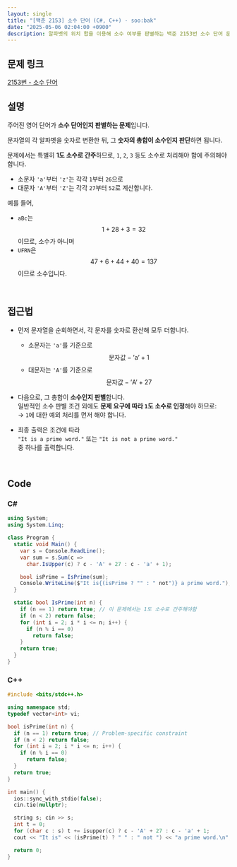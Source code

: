 ```yaml
---
layout: single
title: "[백준 2153] 소수 단어 (C#, C++) - soo:bak"
date: "2025-05-06 02:04:00 +0900"
description: 알파벳의 위치 합을 이용해 소수 여부를 판별하는 백준 2153번 소수 단어 문제의 C# 및 C++ 풀이 및 해설
---
```


## 문제 링크
[2153번 - 소수 단어](https://www.acmicpc.net/problem/2153)

## 설명
주어진 영어 단어가 **소수 단어인지 판별하는 문제**입니다.

문자열의 각 알파벳을 숫자로 변환한 뒤, 그 **숫자의 총합이 소수인지 판단**하면 됩니다.

문제에서는 특별히 **1도 소수로 간주**하므로, `1`, `2`, `3` 등도 소수로 처리해야 함에 주의해야 합니다.

- 소문자 `'a'`부터 `'z'`는 각각 `1`부터 `26`으로
- 대문자 `'A'`부터 `'Z'`는 각각 `27`부터 `52`로 계산합니다.

예를 들어,
- `aBc`는 $$1 + 28 + 3 = 32$$이므로, 소수가 아니며
- `UFRN`은 $$47 + 6 + 44 + 40 = 137$$이므로 소수입니다.

<br>

## 접근법
- 먼저 문자열을 순회하면서, 각 문자를 숫자로 환산해 모두 더합니다.
  - 소문자는 `'a'`를 기준으로 $$\text{문자값} -\text{'a'} + 1$$
  - 대문자는 `'A'`를 기준으로 $$\text{문자값} -\text{'A'} + 27$$

- 다음으로, 그 총합이 **소수인지 판별**합니다.<br>
  일반적인 소수 판별 조건 외에도 **문제 요구에 따라 `1`도 소수로 인정**해야 하므로:<br>
  → `1`에 대한 예외 처리를 먼저 해야 합니다.

- 최종 출력은 조건에 따라<br>
  `"It is a prime word."` 또는 `"It is not a prime word."`<br>
  중 하나를 출력합니다.

<br>

## Code

### C#

```csharp
using System;
using System.Linq;

class Program {
  static void Main() {
    var s = Console.ReadLine();
    var sum = s.Sum(c =>
      char.IsUpper(c) ? c - 'A' + 27 : c - 'a' + 1);

    bool isPrime = IsPrime(sum);
    Console.WriteLine($"It is{(isPrime ? "" : " not")} a prime word.");
  }

  static bool IsPrime(int n) {
    if (n == 1) return true; // 이 문제에서는 1도 소수로 간주해야함
    if (n < 2) return false;
    for (int i = 2; i * i <= n; i++) {
      if (n % i == 0)
        return false;
    }
    return true;
  }
}
```

### C++

```cpp
#include <bits/stdc++.h>

using namespace std;
typedef vector<int> vi;

bool isPrime(int n) {
  if (n == 1) return true; // Problem-specific constraint
  if (n < 2) return false;
  for (int i = 2; i * i <= n; i++) {
    if (n % i == 0)
      return false;
  }
  return true;
}

int main() {
  ios::sync_with_stdio(false);
  cin.tie(nullptr);

  string s; cin >> s;
  int t = 0;
  for (char c : s) t += isupper(c) ? c - 'A' + 27 : c - 'a' + 1;
  cout << "It is" << (isPrime(t) ? " " : " not ") << "a prime word.\n";

  return 0;
}
```
